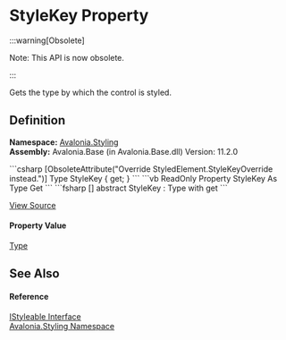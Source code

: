 # StyleKey Property
<span>
:::warning[Obsolete]

Note: This API is now obsolete.

:::

</span>

Gets the type by which the control is styled.



## Definition
**Namespace:** <a href="N_Avalonia_Styling">Avalonia.Styling</a>  
**Assembly:** Avalonia.Base (in Avalonia.Base.dll) Version: 11.2.0

<Tabs groupId="api-code-preview">
<TabItem value="csharp" label="C#">
```csharp
[ObsoleteAttribute("Override StyledElement.StyleKeyOverride instead.")]
Type StyleKey { get; }
```
</TabItem>
<TabItem value="vb" label="VB">
```vb
<ObsoleteAttribute("Override StyledElement.StyleKeyOverride instead.")>
ReadOnly Property StyleKey As Type
	Get
```
</TabItem>
<TabItem value="fsharp" label="F#">
```fsharp
[<ObsoleteAttribute("Override StyledElement.StyleKeyOverride instead.")>]
abstract StyleKey : Type with get
```
</TabItem>
</Tabs>



<a href="https://github.com/AvaloniaUI/Avalonia/tree/master/src/Avalonia.Base/Styling/IStyleable.cs" title="View the source code">View Source</a>



#### Property Value
<a href="https://learn.microsoft.com/dotnet/api/system.type" target="_blank" rel="noopener noreferrer">Type</a>

## See Also


#### Reference
<a href="T_Avalonia_Styling_IStyleable">IStyleable Interface</a>  
<a href="N_Avalonia_Styling">Avalonia.Styling Namespace</a>  

